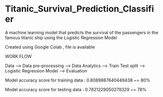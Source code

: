 # Titanic_Survival_Prediction_Classifier
A machine learning model that predicts the survival of the passengers in the famous titanic ship using the Logistic Regression Model

Created using Google Colab , file is available


WORK FLOW

Data --> Data pre-processing --> Data Analytics --> Train Test split --> Logistic Regression Model --> Evaluation

Model accuracy score for training data : 0.8089887640449438 ~= 80%


Model accuracy score for testing data  :  0.7821229050279329 ~= 78%
